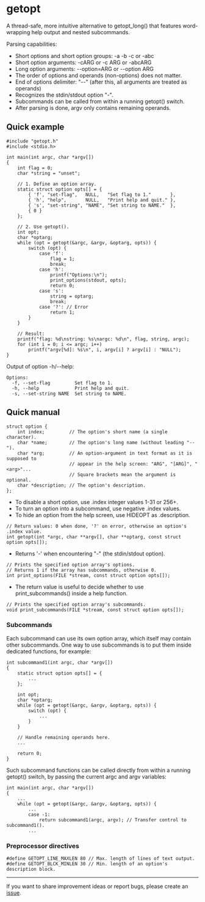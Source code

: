 # getopt

A thread-safe, more intuitive alternative to getopt_long() that features
word-wrapping help output and nested subcommands.

Parsing capabilities:
- Short options and short option groups: -a -b -c or -abc
- Short option arguments: -cARG or -c ARG or -abcARG
- Long option arguments: --option=ARG or --option ARG
- The order of options and operands (non-options) does not matter.
- End of options delimiter: "--" (after this, all arguments are treated as operands)
- Recognizes the stdin/stdout option "-".
- Subcommands can be called from within a running getopt() switch.
- After parsing is done, argv only contains remaining operands.

## Quick example

```
#include "getopt.h"
#include <stdio.h>

int main(int argc, char *argv[])
{
    int flag = 0;
    char *string = "unset";

    // 1. Define an option array.
    static struct option opts[] = {
        { 'f', "set-flag",   NULL,   "Set flag to 1."       },
        { 'h', "help",       NULL,   "Print help and quit." },
        { 's', "set-string", "NAME", "Set string to NAME."  },
        { 0 }
    };

    // 2. Use getopt().
    int opt;
    char *optarg;
    while (opt = getopt(&argc, &argv, &optarg, opts)) {
        switch (opt) {
            case 'f':
                flag = 1;
                break;
            case 'h':
                printf("Options:\n");
                print_options(stdout, opts);
                return 0;
            case 's':
                string = optarg;
                break;
            case '?': // Error
                return 1;
        }
    }

    // Result:
    printf("flag: %d\nstring: %s\nargc: %d\n", flag, string, argc);
    for (int i = 0; i <= argc; i++)
        printf("argv[%d]: %s\n", i, argv[i] ? argv[i] : "NULL");
}
```

Output of option -h/--help:
```
Options:
  -f, --set-flag         Set flag to 1.
  -h, --help             Print help and quit.
  -s, --set-string NAME  Set string to NAME.
```

## Quick manual

```
struct option {
    int index;         // The option's short name (a single character).
    char *name;        // The option's long name (without leading "--").
    char *arg;         // An option-argument in text format as it is supposed to
                       // appear in the help screen: "ARG", "[ARG]", "<arg>"...
                       // Square brackets mean the argument is optional.
    char *description; // The option's description.
};
```

- To disable a short option, use .index integer values 1-31 or 256+.
- To turn an option into a subcommand, use negative .index values.
- To hide an option from the help screen, use HIDEOPT as .description.

```
// Return values: 0 when done, '?' on error, otherwise an option's .index value.
int getopt(int *argc, char **argv[], char **optarg, const struct option opts[]);
```

- Returns '-' when encountering "-" (the stdin/stdout option).

```
// Prints the specified option array's options.
// Returns 1 if the array has subcommands, otherwise 0.
int print_options(FILE *stream, const struct option opts[]);
```

- The return value is useful to decide whether to use print_subcommands() inside a help function.

```
// Prints the specified option array's subcommands.
void print_subcommands(FILE *stream, const struct option opts[]);
```

### Subcommands

Each subcommand can use its own option array, which itself may contain other subcommands. One way to use subcommands is to put them inside dedicated functions, for example:

```
int subcommand1(int argc, char *argv[])
{
    static struct option opts[] = {
        ...
    };

    int opt;
    char *optarg;
    while (opt = getopt(&argc, &argv, &optarg, opts)) {
        switch (opt) {
            ...
        }
    }

    // Handle remaining operands here.
    ...

    return 0;
}
```

Such subcommand functions can be called directly from within a running getopt() switch, by passing the current argc and argv variables:

```
int main(int argc, char *argv[])
{
    ...
    while (opt = getopt(&argc, &argv, &optarg, opts)) {
        ...
        case -1:
            return subcommand1(argc, argv); // Transfer control to subcommand1().
        ...
```

### Preprocessor directives

```
#define GETOPT_LINE_MAXLEN 80 // Max. length of lines of text output.
#define GETOPT_BLCK_MINLEN 30 // Min. length of an option's description block.
```

---

If you want to share improvement ideas or report bugs, please create an [issue](https://github.com/hippie68/getopt/issues).
